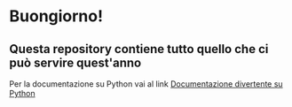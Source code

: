 # Buongiorno! 
## Questa repository contiene tutto quello che ci può servire quest'anno

Per la documentazione su Python vai al link [Documentazione divertente su Python](https://colab.research.google.com/github/SamueleLonghin/teach-py/blob/tlc-2023-24/presentazione_python.ipynb)
